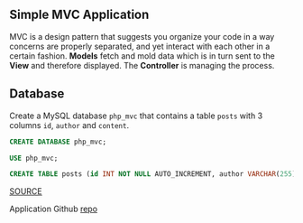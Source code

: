 ## Simple MVC Application
MVC is a design pattern that suggests you organize your code in a way concerns are properly separated, and yet interact with each other in a certain fashion. **Models** fetch and mold data which is in turn sent to the **View** and therefore displayed. The **Controller** is managing the process.

## Database
Create a MySQL database `php_mvc` that contains a table `posts` with 3 columns `id`, `author` and `content`.
```sql
CREATE DATABASE php_mvc;

USE php_mvc;

CREATE TABLE posts (id INT NOT NULL AUTO_INCREMENT, author VARCHAR(255), content TEXT, PRIMARY KEY (id));
```













[SOURCE](http://requiremind.com/a-most-simple-php-mvc-beginners-tutorial/)

Application Github [repo](https://github.com/Raindal/php_mvc)

